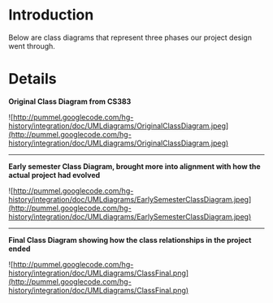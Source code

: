 # Introduction #
Below are class diagrams that represent three phases our project design went through.


# Details #

**Original Class Diagram from CS383**

![http://pummel.googlecode.com/hg-history/integration/doc/UMLdiagrams/OriginalClassDiagram.jpeg](http://pummel.googlecode.com/hg-history/integration/doc/UMLdiagrams/OriginalClassDiagram.jpeg)




---



**Early semester Class Diagram, brought more into alignment with how the actual project had evolved**

![http://pummel.googlecode.com/hg-history/integration/doc/UMLdiagrams/EarlySemesterClassDiagram.jpeg](http://pummel.googlecode.com/hg-history/integration/doc/UMLdiagrams/EarlySemesterClassDiagram.jpeg)




---




**Final Class Diagram showing how the class relationships in the project ended**

![http://pummel.googlecode.com/hg-history/integration/doc/UMLdiagrams/ClassFinal.png](http://pummel.googlecode.com/hg-history/integration/doc/UMLdiagrams/ClassFinal.png)